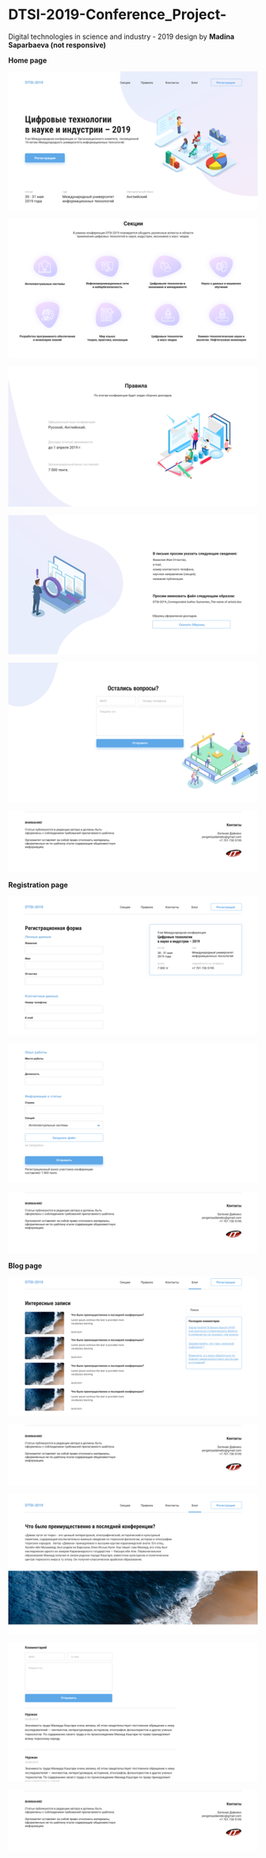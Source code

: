 # DTSI-2019-Conference_Project-
Digital technologies in science and industry - 2019 design by <strong>Madina Saparbaeva (not responsive)</strong>

<strong>Home page</strong>
<p align="center"><img src="https://github.com/nurgi17/DTSI-2019-Conference_Project-/blob/master/h1.png"></p>
<p align="center"><img src="https://github.com/nurgi17/DTSI-2019-Conference_Project-/blob/master/h2.png"></p>
<p align="center"><img src="https://github.com/nurgi17/DTSI-2019-Conference_Project-/blob/master/h3.png"></p>
<p align="center"><img src="https://github.com/nurgi17/DTSI-2019-Conference_Project-/blob/master/h4.png"></p>
<p align="center"><img src="https://github.com/nurgi17/DTSI-2019-Conference_Project-/blob/master/h5.png"></p>
<p align="center"><img src="https://github.com/nurgi17/DTSI-2019-Conference_Project-/blob/master/footer.png"></p>

<strong>Registration page</strong>
<p align="center"><img src="https://github.com/nurgi17/DTSI-2019-Conference_Project-/blob/master/r1.png"></p>
<p align="center"><img src="https://github.com/nurgi17/DTSI-2019-Conference_Project-/blob/master/r2.png"></p>
<p align="center"><img src="https://github.com/nurgi17/DTSI-2019-Conference_Project-/blob/master/footer.png"></p>

<strong>Blog page</strong>
<p align="center"><img src="https://github.com/nurgi17/DTSI-2019-Conference_Project-/blob/master/b.png"></p>
<p align="center"><img src="https://github.com/nurgi17/DTSI-2019-Conference_Project-/blob/master/footer.png"></p>
<p align="center"><img src="https://github.com/nurgi17/DTSI-2019-Conference_Project-/blob/master/bb1.png"></p>
<p align="center"><img src="https://github.com/nurgi17/DTSI-2019-Conference_Project-/blob/master/bb2.png"></p>
<p align="center"><img src="https://github.com/nurgi17/DTSI-2019-Conference_Project-/blob/master/footer.png"></p>

